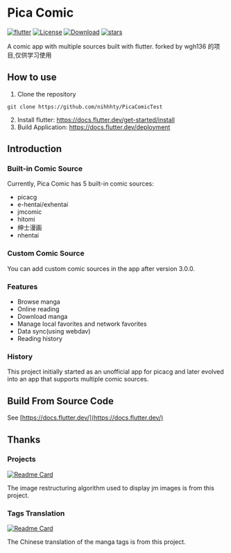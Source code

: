 # Pica Comic

[![flutter](https://img.shields.io/badge/flutter-3.24.1-blue)](https://flutter.dev/) 
[![License](https://img.shields.io/github/license/wgh136/PicaComic)](https://github.com/wgh136/PicaComic/blob/master/LICENSE)
[![Download](https://img.shields.io/github/v/release/wgh136/PicaComic)](https://github.com/wgh136/PicaComic/releases)
[![stars](https://img.shields.io/github/stars/wgh136/PicaComic)](https://github.com/wgh136/PicaComic/stargazers)

A comic app with multiple sources built with flutter. forked by wgh136 的项目,仅供学习使用

## How to use

1. Clone the repository
```shell
git clone https://github.com/nihhhty/PicaComicTest
```
2. Install flutter: https://docs.flutter.dev/get-started/install
3. Build Application: https://docs.flutter.dev/deployment

## Introduction

### Built-in Comic Source

Currently, Pica Comic has 5 built-in comic sources:
- picacg
- e-hentai/exhentai
- jmcomic
- hitomi
- 绅士漫画
- nhentai

### Custom Comic Source

You can add custom comic sources in the app after version 3.0.0.

### Features

- Browse manga
- Online reading
- Download manga
- Manage local favorites and network favorites
- Data sync(using webdav)
- Reading history

### History

This project initially started as an unofficial app for picacg 
and later evolved into an app that supports multiple comic sources.

## Build From Source Code
See [https://docs.flutter.dev/](https://docs.flutter.dev/)

## Thanks

### Projects
[![Readme Card](https://github-readme-stats.vercel.app/api/pin/?username=tonquer&repo=JMComic-qt)](https://github.com/tonquer/JMComic-qt)

The image restructuring algorithm used to display jm images is from this project.

### Tags Translation
[![Readme Card](https://github-readme-stats.vercel.app/api/pin/?username=EhTagTranslation&repo=Database)](https://github.com/EhTagTranslation/Database)

The Chinese translation of the manga tags is from this project.

